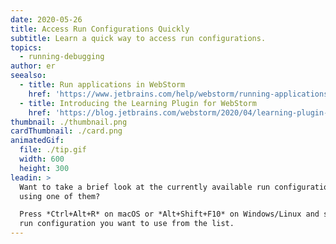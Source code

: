 ```yaml
---
date: 2020-05-26
title: Access Run Configurations Quickly
subtitle: Learn a quick way to access run configurations.
topics:
  - running-debugging
author: er
seealso:
  - title: Run applications in WebStorm
    href: 'https://www.jetbrains.com/help/webstorm/running-applications.html'
  - title: Introducing the Learning Plugin for WebStorm
    href: 'https://blog.jetbrains.com/webstorm/2020/04/learning-plugin-for-webstorm/'
thumbnail: ./thumbnail.png
cardThumbnail: ./card.png
animatedGif:
  file: ./tip.gif
  width: 600
  height: 300
leadin: >
  Want to take a brief look at the currently available run configurations before
  using one of them? 

  Press *Ctrl+Alt+R* on macOS or *Alt+Shift+F10* on Windows/Linux and select the
  run configuration you want to use from the list.
---
```


